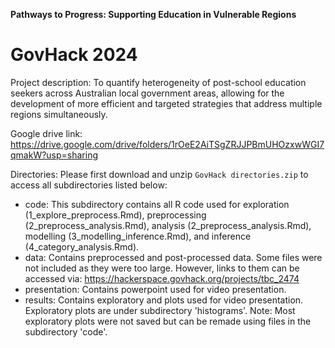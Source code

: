**Pathways to Progress: Supporting Education in Vulnerable Regions**
# GovHack 2024

Project description:
To quantify heterogeneity of post-school education seekers across Australian local government areas, allowing for the development of more efficient and targeted strategies that address multiple regions simultaneously.

Google drive link: https://drive.google.com/drive/folders/1rOeE2AiTSgZRJJPBmUHOzxwWGI7qmakW?usp=sharing

Directories:
Please first download and unzip `GovHack directories.zip` to access all subdirectories listed below:
* code: This subdirectory contains all R code used for exploration (1_explore_preprocess.Rmd), preprocessing (2_preprocess_analysis.Rmd), analysis (2_preprocess_analysis.Rmd), modelling (3_modelling_inference.Rmd), and inference (4_category_analysis.Rmd). 
* data: Contains preprocessed and post-processed data. Some files were not included as they were too large. However, links to them can be accessed via: https://hackerspace.govhack.org/projects/tbc_2474
* presentation: Contains powerpoint used for video presentation.
* results: Contains exploratory and plots used for video presentation. Exploratory plots are under subdirectory 'histograms'. Note: Most exploratory plots were not saved but can be remade using files in the subdirectory 'code'.